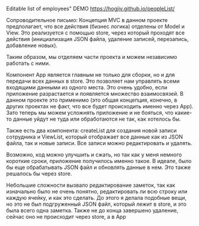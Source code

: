 Editable list of employees"
DEMO https://hogjiv.github.io/peopleList/



Сопроводительное письмо:
Концепция MVC в данном проекте предполагает, что все действия (бизнес логика) отделены от Model и View. Это реализуется с помощью store, через который проходят все действия (инициализация JSON файла, удаление записей, перезапись, добавление новых).

Таким образом, мы отделяем части проекта и можем независимо работать с ними.

Компонент App является главным не только для сборки, но и для передачи всех данных в store. Это позволяет нам управлять всеми входящими данными из одного места. Это очень удобно, если приложение разрастается и появляется множество взаимосвязей. В данном проекте это применимо (это общая концепция, конечно, в других проектах не факт, что все будет происходить именно через App). Зато теперь мы можем усложнять приложение и не бояться, что какие-то данные уйдут не туда или обработаются не так, как хотелось бы.

Также есть два компонента: createList для создания новой записи сотрудника и ViewList, который отображает все данные как из JSON файла, так и новые записи. Все записи можно редактировать и удалять. 

Возможно, код можно улучшить и сжать, но так как у меня немного короткие сроки, приложение получилось именно такое. В идеале, было бы еще обрабатывать JSON файл и обновлять данные в нем. Это также решалось бы через store.

Небольшие сложности вызвало редактирование заметок, так как изначально было не очень понятно, редактировать ли всю строку или каждую ячейку, и как это сделать. До этого я делала подобные вещи, но это не был подгруженный JSON файл, который лежит в store, и это была всего одна заметка.
Также не до конца завершено удаление, сейчас оно не происходит через store, а в App
